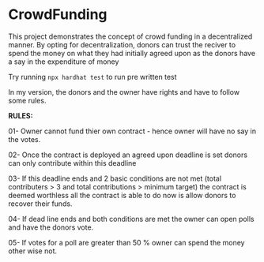 # CrowdFunding

This project demonstrates the concept of crowd funding in a decentralized manner.
By opting for decentralization, donors can trust the reciver to spend the money on what they had initially agreed upon as the donors have a say in the expenditure of money


Try running ```npx hardhat test``` to run pre written test


In my version, the donors and the owner have rights and have to follow some rules.


<b>RULES: </b>

01- Owner cannot fund thier own contract - hence owner will have no say in the votes.

02- Once the contract is deployed an agreed upon deadline is set donors can only contribute within this deadline

03- If this deadline ends and 2 basic conditions are not met (total contributers > 3 and total contributions > minimum target) the contract is deemed worthless all the contract is able to do now is allow donors to recover their funds.

04- If dead line ends and both conditions are met the owner can open polls and have the donors vote.

05- If votes for a poll are greater than 50 % owner can spend the money other wise not.

